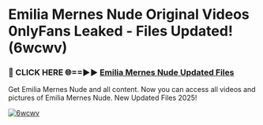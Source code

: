 # Emilia Mernes Nude Original Videos 0nlyFans Leaked - Files Updated! (6wcwv)

<h3>🔴 CLICK HERE 🌐==►► <a href="https://tinyurl.com/5h6xmrr3" rel="nofollow">Emilia Mernes Nude Updated Files</a></h3>

Get Emilia Mernes Nude and all content. Now you can access all videos and pictures of Emilia Mernes Nude. New Updated Files 2025!

[![6wcwv](https://i.imgur.com/KVD873Z.gif)](https://tinyurl.com/5h6xmrr3)

